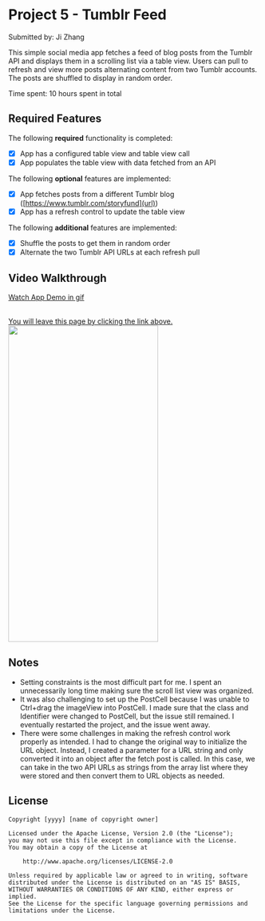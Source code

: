 # Project 5 - Tumblr Feed

Submitted by: Ji Zhang

This simple social media app fetches a feed of blog posts from the Tumblr API and displays them in a scrolling list via a table view. Users can pull to refresh and view more posts alternating content from two Tumblr accounts. The posts are shuffled to display in random order. 

Time spent: 10 hours spent in total

## Required Features

The following **required** functionality is completed:

- [X] App has a configured table view and table view call
- [X] App populates the table view with data fetched from an API

The following **optional** features are implemented:

- [X] App fetches posts from a different Tumblr blog ([https://www.tumblr.com/storyfund](url))
- [X] App has a refresh control to update the table view

The following **additional** features are implemented:

- [X] Shuffle the posts to get them in random order
- [X] Alternate the two Tumblr API URLs at each refresh pull

## Video Walkthrough

<div>
    <a href="https://i.imgur.com/nnFYgcc.gif">
      <p>Watch App Demo in gif</p>
        <br>
     You will leave this page by clicking the link above.
    </a>
    <a href="https://i.imgur.com/nnFYgcc.gif">
      <img style="max-width:300px;" src="https://i.imgur.com/nnFYgcch.gif" width="300" height="632">
    </a>
  </div>

## Notes

- Setting constraints is the most difficult part for me. I spent an unnecessarily long time making sure the scroll list view was organized.
- It was also challenging to set up the PostCell because I was unable to Ctrl+drag the imageView into PostCell. I made sure that the class and Identifier were changed to PostCell, but the issue still remained. I eventually restarted the project, and the issue went away.
- There were some challenges in making the refresh control work properly as intended. I had to change the original way to initialize the URL object. Instead, I created a parameter for a URL string and only converted it into an object after the fetch post is called. In this case, we can take in the two API URLs as strings from the array list where they were stored and then convert them to URL objects as needed.

## License

    Copyright [yyyy] [name of copyright owner]

    Licensed under the Apache License, Version 2.0 (the "License");
    you may not use this file except in compliance with the License.
    You may obtain a copy of the License at

        http://www.apache.org/licenses/LICENSE-2.0

    Unless required by applicable law or agreed to in writing, software
    distributed under the License is distributed on an "AS IS" BASIS,
    WITHOUT WARRANTIES OR CONDITIONS OF ANY KIND, either express or implied.
    See the License for the specific language governing permissions and
    limitations under the License.
